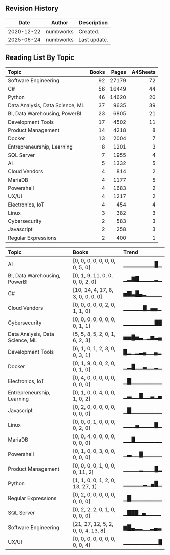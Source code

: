 ## Revision History

|Date|Author|Description|
|---|---|---|
|2020-12-22|numbworks|Created.|
|2025-06-24|numbworks|Last update.|

## Reading List By Topic

| Topic                           |   Books |   Pages |   A4Sheets |
|:--------------------------------|--------:|--------:|-----------:|
| Software Engineering            |      92 |   27179 |         72 |
| C#                              |      56 |   16449 |         44 |
| Python                          |      46 |   14620 |         20 |
| Data Analysis, Data Science, ML |      37 |    9635 |         39 |
| BI, Data Warehousing, PowerBI   |      23 |    6805 |         21 |
| Development Tools               |      17 |    4502 |         11 |
| Product Management              |      14 |    4218 |          8 |
| Docker                          |      13 |    2004 |          7 |
| Entrepreneurship, Learning      |       8 |    1201 |          3 |
| SQL Server                      |       7 |    1955 |          4 |
| AI                              |       5 |    1332 |          5 |
| Cloud Vendors                   |       4 |     814 |          2 |
| MariaDB                         |       4 |    1177 |          5 |
| Powershell                      |       4 |    1683 |          2 |
| UX/UI                           |       4 |    1217 |          2 |
| Electronics, IoT                |       4 |     454 |          4 |
| Linux                           |       3 |     382 |          3 |
| Cybersecurity                   |       2 |     583 |          3 |
| Javascript                      |       2 |     258 |          3 |
| Regular Expressions             |       2 |     400 |          1 |

| Topic                           | Books                              | Trend      |
|:--------------------------------|:-----------------------------------|:-----------|
| AI                              | [0, 0, 0, 0, 0, 0, 0, 0, 5, 0]     | ▁▁▁▁▁▁▁▁█▁ |
| BI, Data Warehousing, PowerBI   | [0, 1, 9, 11, 0, 0, 0, 0, 2, 0]    | ▁▂▇█▁▁▁▁▂▁ |
| C#                              | [10, 14, 4, 17, 8, 3, 0, 0, 0, 0]  | ▅▇▃█▄▂▁▁▁▁ |
| Cloud Vendors                   | [0, 0, 0, 0, 0, 2, 0, 1, 1, 0]     | ▁▁▁▁▁█▁▄▄▁ |
| Cybersecurity                   | [0, 0, 0, 0, 0, 0, 0, 0, 1, 1]     | ▁▁▁▁▁▁▁▁██ |
| Data Analysis, Data Science, ML | [5, 5, 8, 5, 2, 0, 1, 6, 2, 3]     | ▅▅█▅▃▁▂▆▃▄ |
| Development Tools               | [6, 1, 0, 1, 2, 3, 0, 0, 3, 1]     | █▂▁▂▃▄▁▁▄▂ |
| Docker                          | [0, 1, 9, 0, 0, 2, 0, 0, 1, 0]     | ▁▂█▁▁▃▁▁▂▁ |
| Electronics, IoT                | [0, 4, 0, 0, 0, 0, 0, 0, 0, 0]     | ▁█▁▁▁▁▁▁▁▁ |
| Entrepreneurship, Learning      | [0, 1, 0, 0, 4, 0, 0, 1, 0, 2]     | ▁▃▁▁█▁▁▃▁▄ |
| Javascript                      | [0, 2, 0, 0, 0, 0, 0, 0, 0, 0]     | ▁█▁▁▁▁▁▁▁▁ |
| Linux                           | [0, 0, 0, 1, 0, 0, 0, 0, 2, 0]     | ▁▁▁▄▁▁▁▁█▁ |
| MariaDB                         | [0, 0, 4, 0, 0, 0, 0, 0, 0, 0]     | ▁▁█▁▁▁▁▁▁▁ |
| Powershell                      | [0, 1, 0, 0, 3, 0, 0, 0, 0, 0]     | ▁▃▁▁█▁▁▁▁▁ |
| Product Management              | [0, 0, 0, 0, 1, 0, 0, 0, 11, 2]    | ▁▁▁▁▂▁▁▁█▂ |
| Python                          | [1, 1, 0, 0, 1, 2, 0, 13, 27, 1]   | ▁▁▁▁▁▂▁▄█▁ |
| Regular Expressions             | [0, 2, 0, 0, 0, 0, 0, 0, 0, 0]     | ▁█▁▁▁▁▁▁▁▁ |
| SQL Server                      | [0, 2, 2, 2, 0, 1, 0, 0, 0, 0]     | ▁███▁▄▁▁▁▁ |
| Software Engineering            | [21, 27, 12, 5, 2, 0, 0, 4, 13, 8] | ▆█▄▂▂▁▁▂▄▃ |
| UX/UI                           | [0, 0, 0, 0, 0, 0, 0, 0, 0, 4]     | ▁▁▁▁▁▁▁▁▁█ |
